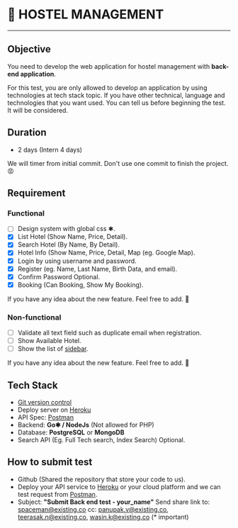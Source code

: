 # 🏨 HOSTEL MANAGEMENT

---

## Objective

You need to develop the web application for hostel management with **back-end application**.

For this test, you are only allowed to develop an application by using technologies at tech stack topic. If you have other technical, language and technologies that you want used. You can tell us before beginning the test. It will be considered.

## Duration

- 2 days (Intern 4 days)

We will timer from initial commit.
Don't use one commit to finish the project. 😡

## Requirement

### Functional

- [ ]  Design system with global css ✱.
- [X]  List Hotel (Show Name, Price, Detail).
- [X]  Search Hotel (By Name, By Detail).
- [X]  Hotel Info (Show Name, Price, Detail, Map (eg. Google Map).
- [X]  Login by using username and password.
- [X]  Register (eg. Name, Last Name, Birth Data, and email).
- [X]  Confirm Password Optional.
- [X]  Booking (Can Booking, Show My Booking).

If you have any idea about the new feature. Feel free to add. 🙂

### Non-functional

- [ ]  Validate all text field such as duplicate email when registration.
- [ ]  Show Available Hotel.
- [ ]  Show the list of [sidebar](https://material.io/components/navigation-drawer).

If you have any idea about the new feature. Feel free to add. 🙂

## Tech Stack

- [Git version control](https://blog.nextzy.me/%E0%B8%A1%E0%B8%B2%E0%B9%80%E0%B8%A3%E0%B8%B5%E0%B8%A2%E0%B8%99%E0%B8%A3%E0%B8%B9%E0%B9%89-git-%E0%B9%81%E0%B8%9A%E0%B8%9A%E0%B8%87%E0%B9%88%E0%B8%B2%E0%B8%A2%E0%B9%86%E0%B8%81%E0%B8%B1%E0%B8%99%E0%B9%80%E0%B8%96%E0%B8%AD%E0%B8%B0-427398e62f82)
- Deploy server on [Heroku](https://www.heroku.com/)
- API Spec: [Postman](https://www.getpostman.com/)
- Backend: **Go✱ / NodeJs** (Not allowed for PHP)
- Database: **PostgreSQL** or **MongoDB**
- Search API (Eg. Full Tech search, Index Search) Optional.

## How to submit test

- Github (Shared the repository that store your code to us).
- Deploy your API service to [Heroku](https://www.heroku.com/) or your cloud platform and we can test request from [Postman](https://www.getpostman.com/).
- Subject: **"Submit Back end test - your_name"**
Send share link to: [spaceman@existing.co](mailto:spaceman@existing.co)
cc: [panupak.v@existing.co](mailto:panupak.v@existing.co), [teerasak.n@existing.co](mailto:teerasak.n@existing.co), [wasin.k@existing.co](mailto:wasin.k@existing.co) (* important)
